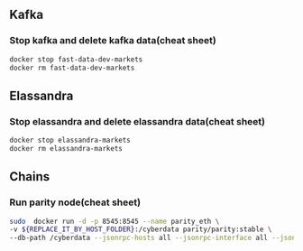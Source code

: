 ## Kafka
### Stop kafka and delete kafka data(cheat sheet)
```bash
docker stop fast-data-dev-markets
docker rm fast-data-dev-markets
```

## Elassandra
### Stop elassandra and delete elassandra data(cheat sheet)
```bash
docker stop elassandra-markets
docker rm elassandra-markets 
```

## Chains
### Run parity node(cheat sheet)
```bash
sudo  docker run -d -p 8545:8545 --name parity_eth \
-v ${REPLACE_IT_BY_HOST_FOLDER}:/cyberdata parity/parity:stable \
--db-path /cyberdata --jsonrpc-hosts all --jsonrpc-interface all --jsonrpc-threads 4
```